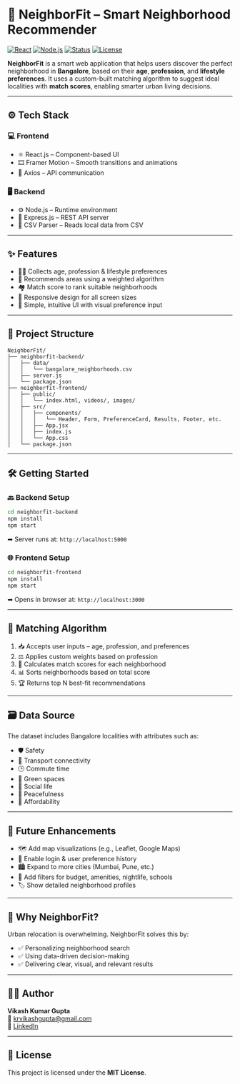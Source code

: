# 🧭 NeighborFit – Smart Neighborhood Recommender

[![React](https://img.shields.io/badge/Frontend-React.js-61DAFB?logo=react)](https://reactjs.org/)
[![Node.js](https://img.shields.io/badge/Backend-Node.js-339933?logo=node.js)](https://nodejs.org/)
[![Status](https://img.shields.io/badge/Status-In%20Progress-yellow)]()
[![License](https://img.shields.io/badge/License-MIT-blue.svg)](LICENSE)

**NeighborFit** is a smart web application that helps users discover the perfect neighborhood in **Bangalore**, based on their **age**, **profession**, and **lifestyle preferences**. It uses a custom-built matching algorithm to suggest ideal localities with **match scores**, enabling smarter urban living decisions.

---

## ⚙️ Tech Stack

### 💻 Frontend
- ⚛️ React.js – Component-based UI
- 🎞️ Framer Motion – Smooth transitions and animations
- 🔗 Axios – API communication

### 🖥️ Backend
- ⚙️ Node.js – Runtime environment
- 🚀 Express.js – REST API server
- 📑 CSV Parser – Reads local data from CSV

---

## ✨ Features

- 🧑‍💼 Collects age, profession & lifestyle preferences
- 🧠 Recommends areas using a weighted algorithm
- 🏘️ Match score to rank suitable neighborhoods
- 📱 Responsive design for all screen sizes
- 🎯 Simple, intuitive UI with visual preference input

---

## 📂 Project Structure

```
NeighborFit/
├── neighborfit-backend/
│   ├── data/
│   │   └── bangalore_neighborhoods.csv
│   ├── server.js
│   └── package.json
├── neighborfit-frontend/
│   ├── public/
│   │   └── index.html, videos/, images/
│   ├── src/
│   │   ├── components/
│   │   │   └── Header, Form, PreferenceCard, Results, Footer, etc.
│   │   ├── App.jsx
│   │   ├── index.js
│   │   └── App.css
│   └── package.json
```

---

## 🛠️ Getting Started

### 🔙 Backend Setup

```bash
cd neighborfit-backend
npm install
npm start
```
➡ Server runs at: `http://localhost:5000`

### 🌐 Frontend Setup

```bash
cd neighborfit-frontend
npm install
npm start
```
➡ Opens in browser at: `http://localhost:3000`

---

## 🧠 Matching Algorithm

1. 📥 Accepts user inputs – age, profession, and preferences  
2. ⚖️ Applies custom weights based on profession  
3. 🧮 Calculates match scores for each neighborhood  
4. 📊 Sorts neighborhoods based on total score  
5. 🏆 Returns top N best-fit recommendations

---

## 🗃️ Data Source

The dataset includes Bangalore localities with attributes such as:
- 🛡️ Safety
- 🚉 Transport connectivity
- 🕒 Commute time
- 🌳 Green spaces
- 🎉 Social life
- 🤫 Peacefulness
- 💸 Affordability

---

## 🚀 Future Enhancements

- 🗺️ Add map visualizations (e.g., Leaflet, Google Maps)
- 🧾 Enable login & user preference history
- 🏙️ Expand to more cities (Mumbai, Pune, etc.)
- 🧭 Add filters for budget, amenities, nightlife, schools
- 🏷️ Show detailed neighborhood profiles

---

## 🎯 Why NeighborFit?

Urban relocation is overwhelming. NeighborFit solves this by:
- ✅ Personalizing neighborhood search
- ✅ Using data-driven decision-making
- ✅ Delivering clear, visual, and relevant results

---

## 👨‍💻 Author

**Vikash Kumar Gupta**  
📧 krvikashgupta@gmail.com  
🔗 [LinkedIn](https://www.linkedin.com/in/krvikashgupta)

---

## 📄 License

This project is licensed under the **MIT License**.
